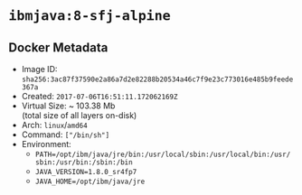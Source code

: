 # `ibmjava:8-sfj-alpine`

## Docker Metadata

- Image ID: `sha256:3ac87f37590e2a86a7d2e82288b20534a46c7f9e23c773016e485b9feede367a`
- Created: `2017-07-06T16:51:11.172062169Z`
- Virtual Size: ~ 103.38 Mb  
  (total size of all layers on-disk)
- Arch: `linux`/`amd64`
- Command: `["/bin/sh"]`
- Environment:
  - `PATH=/opt/ibm/java/jre/bin:/usr/local/sbin:/usr/local/bin:/usr/sbin:/usr/bin:/sbin:/bin`
  - `JAVA_VERSION=1.8.0_sr4fp7`
  - `JAVA_HOME=/opt/ibm/java/jre`
